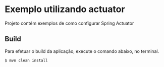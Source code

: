 #   Exemplo utilizando actuator

Projeto contém exemplos de como configurar Spring Actuator
 
 
## Build
 
Para efetuar o build da aplicação, execute o comando abaixo, no terminal.  

```
$ mvn clean install  
```
